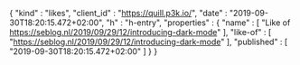 {
  "kind" : "likes",
  "client_id" : "https://quill.p3k.io/",
  "date" : "2019-09-30T18:20:15.472+02:00",
  "h" : "h-entry",
  "properties" : {
    "name" : [ "Like of https://seblog.nl/2019/09/29/12/introducing-dark-mode" ],
    "like-of" : [ "https://seblog.nl/2019/09/29/12/introducing-dark-mode" ],
    "published" : [ "2019-09-30T18:20:15.472+02:00" ]
  }
}
